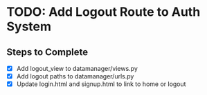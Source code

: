 # TODO: Add Logout Route to Auth System

## Steps to Complete
- [x] Add logout_view to datamanager/views.py
- [x] Add logout paths to datamanager/urls.py
- [x] Update login.html and signup.html to link to home or logout
